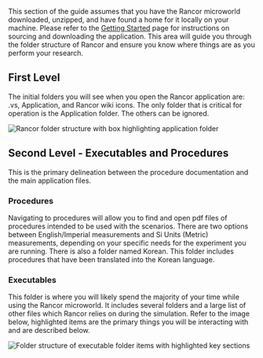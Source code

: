 This section of the guide assumes that you have the Rancor microworld downloaded, unzipped, and have found a home for it locally on your machine. Please refer to the [Getting Started](https://github.com/rogerlew/rancor-release/wiki/Getting-Started) page for instructions on sourcing and downloading the application. This area will guide you through the folder structure of Rancor and ensure you know where things are as you perform your research.

## First Level
The initial folders you will see when you open the Rancor application are: .vs, Application, and Rancor wiki icons. The only folder that is critical for operation is the Application folder. The others can be ignored.

![Rancor folder structure with box highlighting application folder](https://github.com/rogerlew/rancor-release/blob/master/Rancor_images/Rancor_top_level_folder_structure.PNG)

## Second Level - Executables and Procedures
This is the primary delineation between the procedure documentation and the main application files. 

### Procedures
Navigating to procedures will allow you to find and open pdf files of procedures intended to be used with the scenarios. There are two options between English/Imperial measurements and Si Units (Metric) measurements, depending on your specific needs for the experiment you are running. There is also a folder named Korean. This folder includes procedures that have been translated into the Korean language.

### Executables
This folder is where you will likely spend the majority of your time while using the Rancor microworld. It includes several folders and a large list of other files which Rancor relies on during the simulation. Refer to the image below, highlighted items are the primary things you will be interacting with and are described below. 

![Folder structure of executable folder items with highlighted key sections](https://github.com/rogerlew/rancor-release/blob/master/Rancor_images/Rancor_second_level_highlights.PNG)


